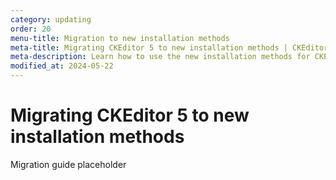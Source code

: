 ```yaml
---
category: updating
order: 20
menu-title: Migration to new installation methods
meta-title: Migrating CKEditor 5 to new installation methods | CKEditor 5 Documentation
meta-description: Learn how to use the new installation methods for CKEditor 5.
modified_at: 2024-05-22
---
```


# Migrating CKEditor&nbsp;5 to new installation methods

<info-box>
	Migration guide placeholder
</info-box>
